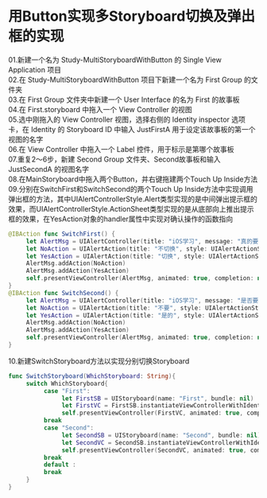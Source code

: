 用Button实现多Storyboard切换及弹出框的实现
=====
01.新建一个名为 Study-MultiStoryboardWithButton 的 Single View Application 项目<br/>
02.在 Study-MultiStoryboardWithButton 项目下新建一个名为 First Group 的文件夹<br/>
03.在 First Group 文件夹中新建一个 User Interface 的名为 First 的故事板<br/>
04.在 First.storyboard 中拖入一个 View Controller 的视图<br/>
05.选中刚拖入的 View Controller 视图，选择右侧的 Identity inspector 选项卡，在 Identity 的 Storyboard ID 中输入 JustFirstA 用于设定该故事板的第一个视图的名字<br/>
06.在 View Controller 中拖入一个 Label 控件，用于标示是第哪个故事板<br/>
07.重复2～6步，新建 Second Group 文件夹、Second故事板和输入 JustSecondA 的视图名字<br/>
08.在MainStoryboard中拖入两个Button，并右键拖建两个Touch Up Inside方法<br/>
09.分别在SwitchFirst和SwitchSecond的两个Touch Up Inside方法中实现调用弹出框的方法，其中UIAlertControllerStyle.Alert类型实现的是中间弹出提示框的效果，而UIAlertControllerStyle.ActionSheet类型实现的是从底部向上推出提示框的效果，在YesAction对象的handler属性中实现对确认操作的函数指向<br/>

```Swift
@IBAction func SwitchFirst() {
     let AlertMsg = UIAlertController(title: "iOS学习", message: "真的要切换到 First 故事板么？", preferredStyle: UIAlertControllerStyle.Alert)
     let NoAction = UIAlertAction(title: "不切换", style: UIAlertActionStyle.Cancel, handler: nil)
     let YesAction = UIAlertAction(title: "切换", style: UIAlertActionStyle.Default, handler:  {(alertAction: UIAlertAction) -> () in self.SwitchStoryboard("First")})
     AlertMsg.addAction(NoAction)
     AlertMsg.addAction(YesAction)
     self.presentViewController(AlertMsg, animated: true, completion: nil)
}
@IBAction func SwitchSecond() {
     let AlertMsg = UIAlertController(title: "iOS学习", message: "是否要切换到 Second 故事板？", preferredStyle: UIAlertControllerStyle.ActionSheet)
     let NoAction = UIAlertAction(title: "不要", style: UIAlertActionStyle.Cancel, handler: nil)
     let YesAction = UIAlertAction(title: "是的", style: UIAlertActionStyle.Default, handler: {(alertAction: UIAlertAction) -> () in self.SwitchStoryboard("Second")})
     AlertMsg.addAction(NoAction)
     AlertMsg.addAction(YesAction)
     self.presentViewController(AlertMsg, animated: true, completion: nil)
}
```
10.新建SwitchStoryboard方法以实现分别切换Storyboard
```Swift
func SwitchStoryboard(WhichStoryboard: String){
     switch WhichStoryboard{
          case "First":
               let FirstSB = UIStoryboard(name: "First", bundle: nil)
               let FirstVC = FirstSB.instantiateViewControllerWithIdentifier("JustFirstA")
               self.presentViewController(FirstVC, animated: true, completion: nil)
          break
          case "Second":
               let SecondSB = UIStoryboard(name: "Second", bundle: nil)
               let SecondVC = SecondSB.instantiateViewControllerWithIdentifier("JustSecondA")
               self.presentViewController(SecondVC, animated: true, completion: nil)
          break
          default :
          break
     }
}
```
